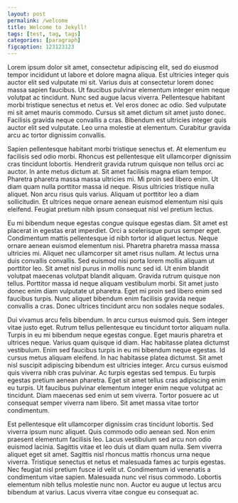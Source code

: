 ```yaml
---
layout: post
permalink: /welcome
title: Welcome to Jekyll!
tags: [test, tag, tags]
categories: [paragraph]
figcaption: 123123123
---
```


Lorem ipsum dolor sit amet, consectetur adipiscing elit, sed do eiusmod tempor incididunt ut labore et dolore magna
aliqua. Est ultricies integer quis auctor elit sed vulputate mi sit. Varius duis at consectetur lorem donec massa sapien
faucibus. Ut faucibus pulvinar elementum integer enim neque volutpat ac tincidunt. Nunc sed augue lacus viverra.
Pellentesque habitant morbi tristique senectus et netus et. Vel eros donec ac odio. Sed vulputate mi sit amet mauris
commodo. Cursus sit amet dictum sit amet justo donec. Facilisis gravida neque convallis a cras. Bibendum est ultricies
integer quis auctor elit sed vulputate. Leo urna molestie at elementum. Curabitur gravida arcu ac tortor dignissim
convallis.

Sapien pellentesque habitant morbi tristique senectus et. At elementum eu facilisis sed odio morbi. Rhoncus est
pellentesque elit ullamcorper dignissim cras tincidunt lobortis. Hendrerit gravida rutrum quisque non tellus orci ac
auctor. In ante metus dictum at. Sit amet facilisis magna etiam tempor. Pharetra pharetra massa massa ultricies mi. Mi
proin sed libero enim. Ut diam quam nulla porttitor massa id neque. Risus ultricies tristique nulla aliquet. Non arcu
risus quis varius. Aliquam ut porttitor leo a diam sollicitudin. Et ultrices neque ornare aenean euismod elementum nisi
quis eleifend. Feugiat pretium nibh ipsum consequat nisl vel pretium lectus.

Eu mi bibendum neque egestas congue quisque egestas diam. Sit amet est placerat in egestas erat imperdiet. Orci a
scelerisque purus semper eget. Condimentum mattis pellentesque id nibh tortor id aliquet lectus. Neque ornare aenean
euismod elementum nisi. Pharetra pharetra massa massa ultricies mi. Aliquet nec ullamcorper sit amet risus nullam. At
lectus urna duis convallis convallis. Sed euismod nisi porta lorem mollis aliquam ut porttitor leo. Sit amet nisl purus
in mollis nunc sed id. Ut enim blandit volutpat maecenas volutpat blandit aliquam. Gravida rutrum quisque non tellus.
Porttitor massa id neque aliquam vestibulum morbi. Sit amet justo donec enim diam vulputate ut pharetra. Eget mi proin
sed libero enim sed faucibus turpis. Nunc aliquet bibendum enim facilisis gravida neque convallis a cras. Donec ultrices
tincidunt arcu non sodales neque sodales.

Dui vivamus arcu felis bibendum. In arcu cursus euismod quis. Sem integer vitae justo eget. Rutrum tellus pellentesque
eu tincidunt tortor aliquam nulla. Turpis in eu mi bibendum neque egestas congue. Eget mauris pharetra et ultrices
neque. Varius quam quisque id diam. Hac habitasse platea dictumst vestibulum. Enim sed faucibus turpis in eu mi bibendum
neque egestas. Id cursus metus aliquam eleifend. In hac habitasse platea dictumst. Sit amet nisl suscipit adipiscing
bibendum est ultricies integer. Arcu cursus euismod quis viverra nibh cras pulvinar. Ac turpis egestas sed tempus. Eu
turpis egestas pretium aenean pharetra. Eget sit amet tellus cras adipiscing enim eu turpis. Ut faucibus pulvinar
elementum integer enim neque volutpat ac tincidunt. Diam maecenas sed enim ut sem viverra. Tortor posuere ac ut
consequat semper viverra nam libero. Sit amet massa vitae tortor condimentum.

Est pellentesque elit ullamcorper dignissim cras tincidunt lobortis. Sed viverra ipsum nunc aliquet. Quis commodo odio
aenean sed. Non enim praesent elementum facilisis leo. Lacus vestibulum sed arcu non odio euismod lacinia. Sagittis
vitae et leo duis ut diam quam nulla. Sem viverra aliquet eget sit amet. Sagittis nisl rhoncus mattis rhoncus urna neque
viverra. Tristique senectus et netus et malesuada fames ac turpis egestas. Nec feugiat nisl pretium fusce id velit ut.
Condimentum id venenatis a condimentum vitae sapien. Malesuada nunc vel risus commodo. Lobortis elementum nibh tellus
molestie nunc non. Auctor eu augue ut lectus arcu bibendum at varius. Lacus viverra vitae congue eu consequat ac.
